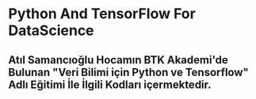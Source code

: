 # Python And TensorFlow For DataScience
## Atıl Samancıoğlu Hocamın BTK Akademi'de Bulunan "Veri Bilimi için Python ve Tensorflow" Adlı Eğitimi İle İlgili Kodları içermektedir.
